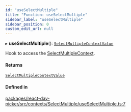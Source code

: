 ```yaml
---
id: "useSelectMultiple"
title: "Function: useSelectMultiple"
sidebar_label: "useSelectMultiple"
sidebar_position: 0
custom_edit_url: null
---
```


▸ **useSelectMultiple**(): [`SelectMultipleContextValue`](../interfaces/SelectMultipleContextValue)

Hook to access the [SelectMultipleContext](../variables/SelectMultipleContext).

#### Returns

[`SelectMultipleContextValue`](../interfaces/SelectMultipleContextValue)

#### Defined in

[packages/react-day-picker/src/contexts/SelectMultiple/useSelectMultiple.ts:7](https://github.com/gpbl/react-day-picker/blob/b5db746c/packages/react-day-picker/src/contexts/SelectMultiple/useSelectMultiple.ts#L7)
